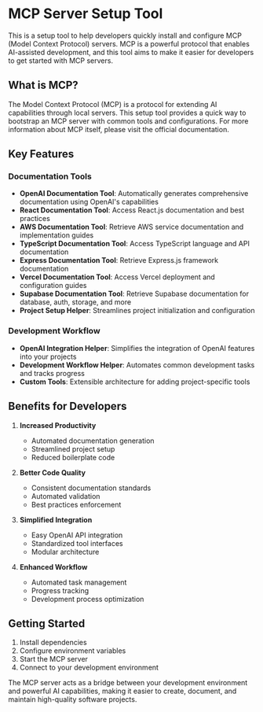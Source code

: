 # MCP Server Setup Tool

This is a setup tool to help developers quickly install and configure MCP (Model Context Protocol) servers. MCP is a powerful protocol that enables AI-assisted development, and this tool aims to make it easier for developers to get started with MCP servers.

## What is MCP?
The Model Context Protocol (MCP) is a protocol for extending AI capabilities through local servers. This setup tool provides a quick way to bootstrap an MCP server with common tools and configurations. For more information about MCP itself, please visit the official documentation.

## Key Features

### Documentation Tools
- **OpenAI Documentation Tool**: Automatically generates comprehensive documentation using OpenAI's capabilities
- **React Documentation Tool**: Access React.js documentation and best practices
- **AWS Documentation Tool**: Retrieve AWS service documentation and implementation guides
- **TypeScript Documentation Tool**: Access TypeScript language and API documentation
- **Express Documentation Tool**: Retrieve Express.js framework documentation
- **Vercel Documentation Tool**: Access Vercel deployment and configuration guides
- **Supabase Documentation Tool**: Retrieve Supabase documentation for database, auth, storage, and more
- **Project Setup Helper**: Streamlines project initialization and configuration

### Development Workflow
- **OpenAI Integration Helper**: Simplifies the integration of OpenAI features into your projects
- **Development Workflow Helper**: Automates common development tasks and tracks progress
- **Custom Tools**: Extensible architecture for adding project-specific tools

## Benefits for Developers

1. **Increased Productivity**
   - Automated documentation generation
   - Streamlined project setup
   - Reduced boilerplate code

2. **Better Code Quality**
   - Consistent documentation standards
   - Automated validation
   - Best practices enforcement

3. **Simplified Integration**
   - Easy OpenAI API integration
   - Standardized tool interfaces
   - Modular architecture

4. **Enhanced Workflow**
   - Automated task management
   - Progress tracking
   - Development process optimization

## Getting Started
1. Install dependencies
2. Configure environment variables
3. Start the MCP server
4. Connect to your development environment

The MCP server acts as a bridge between your development environment and powerful AI capabilities, making it easier to create, document, and maintain high-quality software projects.
